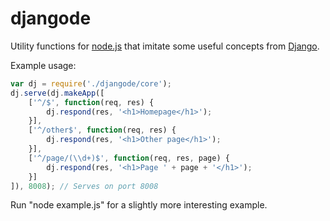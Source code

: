 djangode
========

Utility functions for [node.js][] that imitate some useful concepts from [Django][].

[node.js]: http://nodejs.org/
[Django]:  http://www.djangoproject.com/

Example usage:

```javascript
var dj = require('./djangode/core');
dj.serve(dj.makeApp([
	['^/$', function(req, res) {
		dj.respond(res, '<h1>Homepage</h1>');
	}],
	['^/other$', function(req, res) {
		dj.respond(res, '<h1>Other page</h1>');
	}],
	['^/page/(\\d+)$', function(req, res, page) {
		dj.respond(res, '<h1>Page ' + page + '</h1>');
	}]
]), 8008); // Serves on port 8008
```

Run "node example.js" for a slightly more interesting example.
